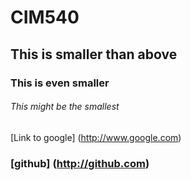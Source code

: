 # CIM540

## This is smaller than above

### This is even smaller

###### This might be the smallest 

[Link to google] (http://www.google.com)

### [github] (http://github.com)
